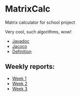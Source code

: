 # MatrixCalc
Matrix calculator for school project

Very cool, such algorithms, wow!

* [Javadoc](http://tonitomaatti.github.io/MatrixCalc/javadoc/index.html)
* [Jacoco](https://github.com/tonitomaatti/MatrixCalc/blob/master/jacoco/test/html/index.html)
* [Definition](https://github.com/tonitomaatti/MatrixCalc/blob/master/Documentation/Definition.md)

## Weekly reports:
- [Week 1](https://github.com/tonitomaatti/MatrixCalc/blob/master/Documentation/Weekly%20Report%201.md)
- [Week 2](https://github.com/tonitomaatti/MatrixCalc/blob/master/Documentation/Weekly%20Report%202.md)
- [Week 3](https://github.com/tonitomaatti/MatrixCalc/blob/master/Documentation/Weekly%20Report%203.md)
